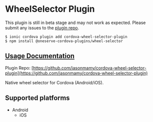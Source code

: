 # WheelSelector Plugin

 This plugin is still in beta stage and may not work as expected. Please submit any issues to the [plugin repo](https://github.com/oneserve/oneserve-cordova-plugins/tree/8516b357edaca8fc543713ba99c42cfde0225f86/issues/README.md).

```text
$ ionic cordova plugin add cordova-wheel-selector-plugin
$ npm install @oneserve-cordova-plugins/wheel-selector
```

## [Usage Documentation](https://oneserve.gitbook.io/oneserve-cordova-plugins/plugins/wheel-selector/)

Plugin Repo: [https://github.com/jasonmamy/cordova-wheel-selector-plugin](https://github.com/jasonmamy/cordova-wheel-selector-plugin)

Native wheel selector for Cordova \(Android/iOS\).

## Supported platforms

* Android
  * iOS

